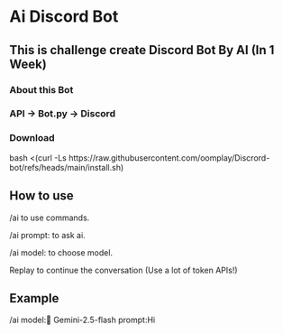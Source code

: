 # Ai Discord Bot
<h2>This is challenge create Discord Bot By AI (In 1 Week)</h2>
<h3>About this Bot</h3>
<h3>API -> Bot.py -> Discord</h3>
<h3>Download</h3>
bash <(curl -Ls https://raw.githubusercontent.com/oomplay/Discrord-bot/refs/heads/main/install.sh)

<h2> How to use </h2>
<p>/ai to use commands.</p>
<p>/ai prompt: to ask ai.</p>
<p>/ai model: to choose model.</p>
<p>Replay to continue the conversation (Use a lot of token APIs!)</p>
<h2>Example</h2>
<p>/ai model:💫 Gemini-2.5-flash prompt:Hi </p>
